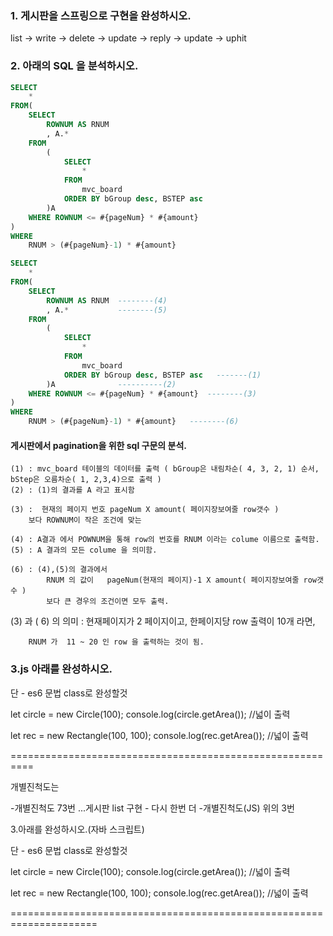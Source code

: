 ### 1. 게시판을 스프링으로 구현을 완성하시오.

list -> write -> delete -> update -> reply -> update -> uphit

### 2. 아래의 SQL 을 분석하시오.
```sql
SELECT 
	*
FROM(
	SELECT 
		ROWNUM AS RNUM
		, A.* 
	FROM
		(
			SELECT
				*
			FROM
				mvc_board 
			ORDER BY bGroup desc, BSTEP asc   
		)A 
	WHERE ROWNUM <= #{pageNum} * #{amount}
) 
WHERE 
	RNUM > (#{pageNum}-1) * #{amount}
```
```sql
SELECT 
	*
FROM(
	SELECT 
		ROWNUM AS RNUM	--------(4)
		, A.* 			--------(5)
	FROM
		(
			SELECT
				*
			FROM
				mvc_board 
			ORDER BY bGroup desc, BSTEP asc   -------(1)
		)A 				----------(2)
	WHERE ROWNUM <= #{pageNum} * #{amount}	--------(3)
) 
WHERE 
	RNUM > (#{pageNum}-1) * #{amount}	--------(6)
```
#### 게시판에서 pagination을 위한 sql 구문의 분석.
```
(1) : mvc_board 테이블의 데이터를 출력 ( bGroup은 내림차순( 4, 3, 2, 1) 순서, bStep은 오름차순( 1, 2,3,4)으로 출력 )
(2) : (1)의 결과를 A 라고 표시함

(3) :  현재의 페이지 번호 pageNum X amount( 페이지장보여줄 row갯수 )
	보다 ROWNUM이 작은 조건에 맞는

(4) : A결과 에서 POWNUM을 통해 row의 번호를 RNUM 이라는 colume 이름으로 출력함.
(5) : A 결과의 모든 colume 을 의미함.

(6) : (4),(5)의 결과에서 
		RNUM 의 값이   pageNum(현재의 페이지)-1 X amount( 페이지장보여줄 row갯수 )
		보다 큰 경우의 조건이면 모두 출력.
```
 (3) 과 ( 6) 의 의미 : 
		현재페이지가 2 페이지이고,
		한페이지당 row 출력이 10개 라면,
		
		RNUM 가  11 ~ 20 인 row 을 출력하는 것이 됨.



### 3.js 아래를 완성하시오.

단 - es6 문법 class로 완성할것

let circle = new Circle(100);
console.log(circle.getArea()); //넓이 출력 



let rec = new Rectangle(100, 100);
console.log(rec.getArea()); //넓이 출력 



==========================================================

 개별진척도는

-개별진척도 73번  ...게시판 list 구현 - 다시 한번 더 
-개별진척도(JS) 위의 3번

3.아래를 완성하시오.(자바 스크립트)

단 - es6 문법 class로 완성할것

let circle = new Circle(100);
console.log(circle.getArea()); //넓이 출력 



let rec = new Rectangle(100, 100);
console.log(rec.getArea()); //넓이 출력 





=====================================================================



